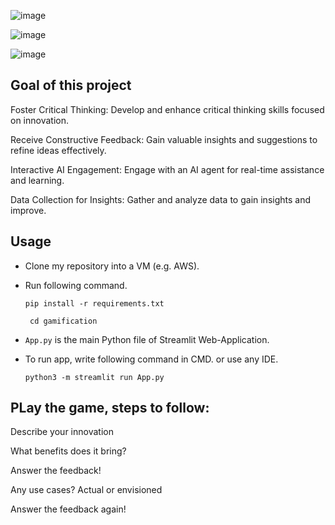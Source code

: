 ![image](https://github.com/user-attachments/assets/c8e71bb9-f79e-4da5-809c-0b2ffd9bd926)

![image](https://github.com/user-attachments/assets/265f7bdb-d248-458e-a8d5-988a3be05642)

![image](https://github.com/user-attachments/assets/7d544da7-f05e-4a3c-b4b8-66a40ed7cab8)

## Goal of this project
Foster Critical Thinking: Develop and enhance critical thinking skills focused on innovation.

Receive Constructive Feedback: Gain valuable insights and suggestions to refine ideas effectively.

Interactive AI Engagement: Engage with an AI agent for real-time assistance and learning.

Data Collection for Insights: Gather and analyze data to gain insights and improve.


## Usage
- Clone my repository into a VM (e.g. AWS).
- Run following command.
  ```
  pip install -r requirements.txt
  ```
  ```
   cd gamification
  ```
- `App.py` is the main Python file of Streamlit Web-Application.

- To run app, write following command in CMD. or use any IDE.
  ```
  python3 -m streamlit run App.py
  ```

## PLay the game, steps to follow:

Describe your innovation

What benefits does it bring?

Answer the feedback!

Any use cases? Actual or envisioned

Answer the feedback again!
